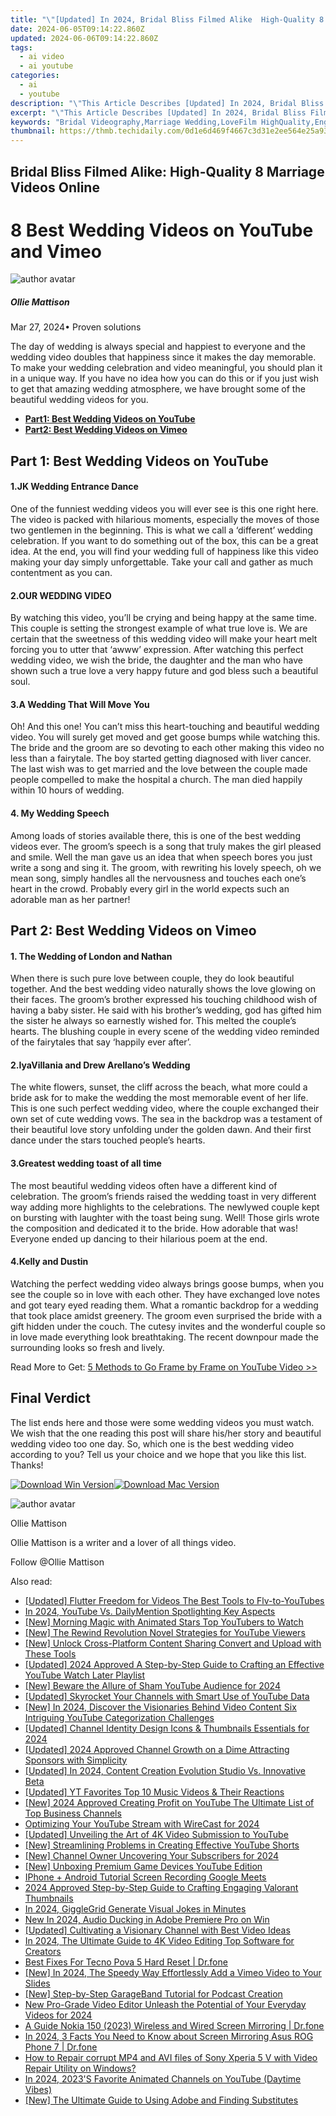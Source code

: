 ```yaml
---
title: "\"[Updated] In 2024, Bridal Bliss Filmed Alike  High-Quality 8 Marriage Videos Online\""
date: 2024-06-05T09:14:22.860Z
updated: 2024-06-06T09:14:22.860Z
tags:
  - ai video
  - ai youtube
categories:
  - ai
  - youtube
description: "\"This Article Describes [Updated] In 2024, Bridal Bliss Filmed Alike: High-Quality 8 Marriage Videos Online\""
excerpt: "\"This Article Describes [Updated] In 2024, Bridal Bliss Filmed Alike: High-Quality 8 Marriage Videos Online\""
keywords: "Bridal Videography,Marriage Wedding,LoveFilm HighQuality,Engaged Couples Clip,Wedded Bliss Video,Romance FilmedOnline,Matrimonial MoviesHD"
thumbnail: https://thmb.techidaily.com/0d1e6d469f4667c3d31e2ee564e25a93a1f4e0a1835558608501c466657ed85d.png
---
```


## Bridal Bliss Filmed Alike: High-Quality 8 Marriage Videos Online

# 8 Best Wedding Videos on YouTube and Vimeo

![author avatar](https://images.wondershare.com/filmora/article-images/ollie-mattison.jpg)

##### Ollie Mattison

 Mar 27, 2024• Proven solutions

The day of wedding is always special and happiest to everyone and the wedding video doubles that happiness since it makes the day memorable. To make your wedding celebration and video meaningful, you should plan it in a unique way. If you have no idea how you can do this or if you just wish to get that amazing wedding atmosphere, we have brought some of the beautiful wedding videos for you.

* [**Part1: Best Wedding Videos on YouTube**](#part1)
* [**Part2: Best Wedding Videos on Vimeo**](#part2)

## Part 1: Best Wedding Videos on YouTube

#### 1.JK Wedding Entrance Dance

One of the funniest wedding videos you will ever see is this one right here. The video is packed with hilarious moments, especially the moves of those two gentlemen in the beginning. This is what we call a ‘different’ wedding celebration. If you want to do something out of the box, this can be a great idea. At the end, you will find your wedding full of happiness like this video making your day simply unforgettable. Take your call and gather as much contentment as you can.

#### 2.OUR WEDDING VIDEO

By watching this video, you’ll be crying and being happy at the same time. This couple is setting the strongest example of what true love is. We are certain that the sweetness of this wedding video will make your heart melt forcing you to utter that ‘awww’ expression. After watching this perfect wedding video, we wish the bride, the daughter and the man who have shown such a true love a very happy future and god bless such a beautiful soul.

#### 3.A Wedding That Will Move You

Oh! And this one! You can’t miss this heart-touching and beautiful wedding video. You will surely get moved and get goose bumps while watching this. The bride and the groom are so devoting to each other making this video no less than a fairytale. The boy started getting diagnosed with liver cancer. The last wish was to get married and the love between the couple made people compelled to make the hospital a church. The man died happily within 10 hours of wedding.

#### 4. My Wedding Speech

Among loads of stories available there, this is one of the best wedding videos ever. The groom’s speech is a song that truly makes the girl pleased and smile. Well the man gave us an idea that when speech bores you just write a song and sing it. The groom, with rewriting his lovely speech, oh we mean song, simply handles all the nervousness and touches each one’s heart in the crowd. Probably every girl in the world expects such an adorable man as her partner!

## Part 2: Best Wedding Videos on Vimeo

#### 1. The Wedding of London and Nathan

When there is such pure love between couple, they do look beautiful together. And the best wedding video naturally shows the love glowing on their faces. The groom’s brother expressed his touching childhood wish of having a baby sister. He said with his brother’s wedding, god has gifted him the sister he always so earnestly wished for. This melted the couple’s hearts. The blushing couple in every scene of the wedding video reminded of the fairytales that say ‘happily ever after’.

#### 2.IyaVillania and Drew Arellano’s Wedding

The white flowers, sunset, the cliff across the beach, what more could a bride ask for to make the wedding the most memorable event of her life. This is one such perfect wedding video, where the couple exchanged their own set of cute wedding vows. The sea in the backdrop was a testament of their beautiful love story unfolding under the golden dawn. And their first dance under the stars touched people’s hearts.

#### 3.Greatest wedding toast of all time

The most beautiful wedding videos often have a different kind of celebration. The groom’s friends raised the wedding toast in very different way adding more highlights to the celebrations. The newlywed couple kept on bursting with laughter with the toast being sung. Well! Those girls wrote the composition and dedicated it to the bride. How adorable that was! Everyone ended up dancing to their hilarious poem at the end.

#### 4.Kelly and Dustin

Watching the perfect wedding video always brings goose bumps, when you see the couple so in love with each other. They have exchanged love notes and got teary eyed reading them. What a romantic backdrop for a wedding that took place amidst greenery. The groom even surprised the bride with a gift hidden under the couch. The cutesy invites and the wonderful couple so in love made everything look breathtaking. The recent downpour made the surrounding looks so fresh and lively.

Read More to Get: [5 Methods to Go Frame by Frame on YouTube Video >>](https://tools.techidaily.com/wondershare/filmora/download/)

## Final Verdict

The list ends here and those were some wedding videos you must watch. We wish that the one reading this post will share his/her story and beautiful wedding video too one day. So, which one is the best wedding video according to you? Tell us your choice and we hope that you like this list. Thanks!

[![Download Win Version](https://images.wondershare.com/filmora/guide/download-btn-win.jpg)](https://tools.techidaily.com/wondershare/filmora/download/)[![Download Mac Version](https://images.wondershare.com/filmora/guide/download-btn-mac.jpg)](https://tools.techidaily.com/wondershare/filmora/download/)

![author avatar](https://images.wondershare.com/filmora/article-images/ollie-mattison.jpg)

Ollie Mattison

Ollie Mattison is a writer and a lover of all things video.

Follow @Ollie Mattison

<span class="atpl-alsoreadstyle">Also read:</span>
<div><ul>
<li><a href="https://facebook-video-footage.techidaily.com/updated-flutter-freedom-for-videos-the-best-tools-to-flv-to-youtubes/"><u>[Updated] Flutter Freedom for Videos  The Best Tools to Flv-to-YouTubes</u></a></li>
<li><a href="https://facebook-video-footage.techidaily.com/in-2024-youtube-vs-dailymention-spotlighting-key-aspects/"><u>In 2024, YouTube Vs. DailyMention  Spotlighting Key Aspects</u></a></li>
<li><a href="https://facebook-video-footage.techidaily.com/new-morning-magic-with-animated-stars-top-youtubers-to-watch/"><u>[New] Morning Magic with Animated Stars  Top YouTubers to Watch</u></a></li>
<li><a href="https://facebook-video-footage.techidaily.com/new-the-rewind-revolution-novel-strategies-for-youtube-viewers/"><u>[New] The Rewind Revolution  Novel Strategies for YouTube Viewers</u></a></li>
<li><a href="https://facebook-video-footage.techidaily.com/new-unlock-cross-platform-content-sharing-convert-and-upload-with-these-tools/"><u>[New] Unlock Cross-Platform Content Sharing  Convert and Upload with These Tools</u></a></li>
<li><a href="https://facebook-video-footage.techidaily.com/updated-2024-approved-a-step-by-step-guide-to-crafting-an-effective-youtube-watch-later-playlist/"><u>[Updated] 2024 Approved  A Step-by-Step Guide to Crafting an Effective YouTube Watch Later Playlist</u></a></li>
<li><a href="https://facebook-video-footage.techidaily.com/new-beware-the-allure-of-sham-youtube-audience-for-2024/"><u>[New] Beware the Allure of Sham YouTube Audience for 2024</u></a></li>
<li><a href="https://facebook-video-footage.techidaily.com/updated-skyrocket-your-channels-with-smart-use-of-youtube-data/"><u>[Updated] Skyrocket Your Channels with Smart Use of YouTube Data</u></a></li>
<li><a href="https://facebook-video-footage.techidaily.com/new-in-2024-discover-the-visionaries-behind-video-content-six-intriguing-youtube-categorization-challenges/"><u>[New] In 2024, Discover the Visionaries Behind Video Content  Six Intriguing YouTube Categorization Challenges</u></a></li>
<li><a href="https://facebook-video-footage.techidaily.com/updated-channel-identity-design-icons-and-thumbnails-essentials-for-2024/"><u>[Updated] Channel Identity Design  Icons & Thumbnails Essentials for 2024</u></a></li>
<li><a href="https://facebook-video-footage.techidaily.com/updated-2024-approved-channel-growth-on-a-dime-attracting-sponsors-with-simplicity/"><u>[Updated] 2024 Approved  Channel Growth on a Dime  Attracting Sponsors with Simplicity</u></a></li>
<li><a href="https://facebook-video-footage.techidaily.com/updated-in-2024-content-creation-evolution-studio-vs-innovative-beta/"><u>[Updated] In 2024, Content Creation Evolution  Studio Vs. Innovative Beta</u></a></li>
<li><a href="https://facebook-video-footage.techidaily.com/updated-yt-favorites-top-10-music-videos-and-their-reactions/"><u>[Updated] YT Favorites  Top 10 Music Videos & Their Reactions</u></a></li>
<li><a href="https://facebook-video-footage.techidaily.com/new-2024-approved-creating-profit-on-youtube-the-ultimate-list-of-top-business-channels/"><u>[New] 2024 Approved  Creating Profit on YouTube  The Ultimate List of Top Business Channels</u></a></li>
<li><a href="https://facebook-video-footage.techidaily.com/optimizing-your-youtube-stream-with-wirecast-for-2024/"><u>Optimizing Your YouTube Stream with WireCast for 2024</u></a></li>
<li><a href="https://facebook-video-footage.techidaily.com/updated-unveiling-the-art-of-4k-video-submission-to-youtube/"><u>[Updated] Unveiling the Art of 4K Video Submission to YouTube</u></a></li>
<li><a href="https://facebook-video-footage.techidaily.com/new-streamlining-problems-in-creating-effective-youtube-shorts/"><u>[New] Streamlining Problems in Creating Effective YouTube Shorts</u></a></li>
<li><a href="https://facebook-video-footage.techidaily.com/new-channel-owner-uncovering-your-subscribers-for-2024/"><u>[New] Channel Owner  Uncovering Your Subscribers for 2024</u></a></li>
<li><a href="https://facebook-video-footage.techidaily.com/new-unboxing-premium-game-devices-youtube-edition/"><u>[New] Unboxing Premium Game Devices  YouTube Edition</u></a></li>
<li><a href="https://on-screen-recording.techidaily.com/iphone-plus-android-tutorial-screen-recording-google-meets/"><u>IPhone + Android Tutorial  Screen Recording Google Meets</u></a></li>
<li><a href="https://youtube-stream.techidaily.com/2024-approved-step-by-step-guide-to-crafting-engaging-valorant-thumbnails/"><u>2024 Approved  Step-by-Step Guide to Crafting Engaging Valorant Thumbnails</u></a></li>
<li><a href="https://some-techniques.techidaily.com/in-2024-gigglegrid-generate-visual-jokes-in-minutes/"><u>In 2024, GiggleGrid  Generate Visual Jokes in Minutes</u></a></li>
<li><a href="https://sound-tweaking.techidaily.com/new-in-2024-audio-ducking-in-adobe-premiere-pro-on-win/"><u>New In 2024, Audio Ducking in Adobe Premiere Pro on Win</u></a></li>
<li><a href="https://youtube-video-recordings.techidaily.com/updated-cultivating-a-visionary-channel-with-best-video-ideas/"><u>[Updated] Cultivating a Visionary Channel with Best Video Ideas</u></a></li>
<li><a href="https://ai-driven-video-production.techidaily.com/in-2024-the-ultimate-guide-to-4k-video-editing-top-software-for-creators/"><u>In 2024, The Ultimate Guide to 4K Video Editing Top Software for Creators</u></a></li>
<li><a href="https://techidaily.com/best-fixes-for-tecno-pova-5-hard-reset-drfone-by-drfone-reset-android-reset-android/"><u>Best Fixes For Tecno Pova 5 Hard Reset | Dr.fone</u></a></li>
<li><a href="https://vimeo-videos.techidaily.com/new-in-2024-the-speedy-way-effortlessly-add-a-vimeo-video-to-your-slides/"><u>[New] In 2024, The Speedy Way  Effortlessly Add a Vimeo Video to Your Slides</u></a></li>
<li><a href="https://extra-guidance.techidaily.com/new-step-by-step-garageband-tutorial-for-podcast-creation/"><u>[New] Step-by-Step GarageBand Tutorial for Podcast Creation</u></a></li>
<li><a href="https://ai-video-tools.techidaily.com/new-pro-grade-video-editor-unleash-the-potential-of-your-everyday-videos-for-2024/"><u>New Pro-Grade Video Editor Unleash the Potential of Your Everyday Videos for 2024</u></a></li>
<li><a href="https://screen-mirror.techidaily.com/a-guide-nokia-150-2023-wireless-and-wired-screen-mirroring-drfone-by-drfone-android/"><u>A Guide Nokia 150 (2023) Wireless and Wired Screen Mirroring | Dr.fone</u></a></li>
<li><a href="https://screen-mirror.techidaily.com/in-2024-3-facts-you-need-to-know-about-screen-mirroring-asus-rog-phone-7-drfone-by-drfone-android/"><u>In 2024, 3 Facts You Need to Know about Screen Mirroring Asus ROG Phone 7 | Dr.fone</u></a></li>
<li><a href="https://blog-min.techidaily.com/how-to-repair-corrupt-mp4-and-avi-files-of-sony-xperia-5-v-with-video-repair-utility-on-windows-by-stellar-video-repair-mobile-video-repair/"><u>How to Repair corrupt MP4 and AVI files of Sony Xperia 5 V with Video Repair Utility on Windows? </u></a></li>
<li><a href="https://youtube-video-recordings.techidaily.com/in-2024-2023s-favorite-animated-channels-on-youtube-daytime-vibes/"><u>In 2024, 2023'S Favorite Animated Channels on YouTube (Daytime Vibes)</u></a></li>
<li><a href="https://some-skills.techidaily.com/new-the-ultimate-guide-to-using-adobe-and-finding-substitutes/"><u>[New] The Ultimate Guide to Using Adobe and Finding Substitutes</u></a></li>
</ul></div>

<ins class="adsbygoogle"
      style="display:block"
      data-ad-client="ca-pub-7571918770474297"
      data-ad-slot="8358498916"
      data-ad-format="auto"
      data-full-width-responsive="true"></ins>
